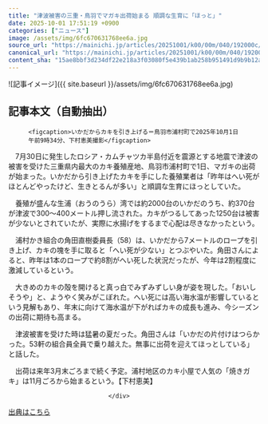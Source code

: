 ```yaml
---
title: "津波被害の三重・鳥羽でマガキ出荷始まる 順調な生育に「ほっと」"
date: 2025-10-01 17:51:19 +0900
categories: ["ニュース"]
image: /assets/img/6fc670631768ee6a.jpg
source_url: "https://mainichi.jp/articles/20251001/k00/00m/040/192000c/"
canonical_url: "https://mainichi.jp/articles/20251001/k00/00m/040/192000c/"
content_sha: "15ae8bbf3d234df22e218a3f03080f5e439b1ab258b951491d9b9b12a8485b42"
---
```


![記事イメージ]({{ site.baseurl }}/assets/img/6fc670631768ee6a.jpg)

## 記事本文（自動抽出）
<div><section class="articledetail-body" id="articledetail-body">




<div class="articledetail-image-left">
  <figure>
    
    <figcaption>いかだからカキを引き上げる＝鳥羽市浦村町で2025年10月1日午前9時34分、下村恵美撮影</figcaption>
    
  </figure>
</div>

<p>　7月30日に発生したロシア・カムチャツカ半島付近を震源とする地震で津波の被害を受けた三重県内最大のカキ養殖産地、鳥羽市浦村町で1日、マガキの出荷が始まった。いかだから引き上げたカキを手にした養殖業者は「昨年はへい死がほとんどやったけど、生きとるんが多い」と順調な生育にほっとしていた。</p>

<p>　養殖が盛んな生浦（おうのうら）湾では約2000台のいかだのうち、約370台が津波で300～400メートル押し流された。カキがつるしてあった1250台は被害が少ないとされていたが、実際に水揚げをするまで心配は尽きなかったという。</p>

	


<p>　浦村かき組合の角田直樹委員長（58）は、いかだから7メートルのロープを引き上げ、カキの塊を手に取ると「へい死が少ない」とつぶやいた。角田さんによると、昨年は1本のロープで約8割がへい死した状況だったが、今年は2割程度に激減しているという。</p>

<p>　大きめのカキの殻を開けると真っ白でみずみずしい身が姿を現した。「おいしそうや」と、ようやく笑みがこぼれた。へい死には高い海水温が影響しているという見解もあり、年末に向けて海水温が下がればカキの成長も進み、今シーズンの出荷に期待も高まる。</p>

	


<p>　津波被害を受けた時は猛暑の夏だった。角田さんは「いかだの片付けはつらかった。53軒の組合員全員で乗り越えた。無事に出荷を迎えてほっとしている」と話した。</p>

<p>　出荷は来年3月末ごろまで続く予定。浦村地区のカキ小屋で人気の「焼きガキ」は11月ごろから始まるという。【下村恵美】</p>


</section>






								</div>

[出典はこちら](https://mainichi.jp/articles/20251001/k00/00m/040/192000c/)
